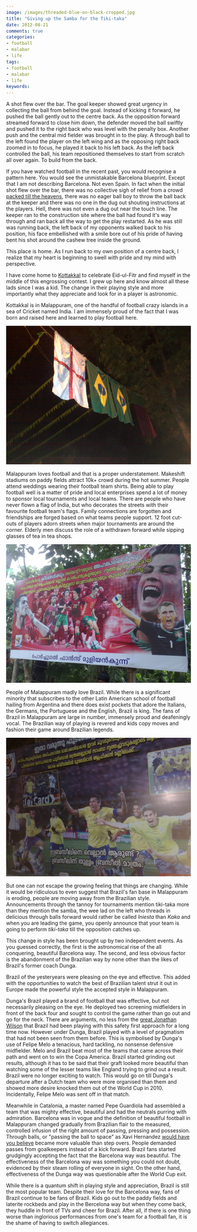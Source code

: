 ```yaml
---
image: /images/threaded-blue-on-black-cropped.jpg
title: "Giving up the Samba for the Tiki-taka"
date: 2012-08-21
comments: true
categories:
- football
- malabar
- life
tags:
- football
- malabar
- life
keywords:
---
```

A shot flew over the bar. The goal keeper showed great urgency in
collecting the ball from behind the goal. Instead of kicking it forward, he pushed the ball
gently out to the centre back. As the opposition forward streamed
forward to close him down, the defender moved the ball swiftly and pushed it to
the right back who was level with the penalty box. Another push and the
central mid fielder was brought in to the play. A through ball to the
left found the player on the left wing and as the opposing
right back zoomed in to focus, he played it back to his left back. As
the left back controlled the ball, his
team repositioned themselves to start from scratch all over again. To build
from the back.

If you have watched football in the recent past, you would recognise a
pattern here. You would see the unmistakable Barcelona blueprint. Except
that I am not describing Barcelona. Not even Spain. In fact when the
initial shot flew over the bar, there was no collective sigh of relief
from a crowd [packed till the heavens]("http://mkbarcelona.files.wordpress.com/2011/03/200311-005.jpg"),
there was no eager ball boy to throw the ball back at the keeper and
there was no one in the dug out shouting instructions at the
players. Hell, there was not even a dug out near the touch line. The
keeper ran to the construction site where the ball had found it's way
through and ran back all the way to get the play restarted. As he was
still was running back, the left back of my opponents walked back to his
position, his face embellished with a smile bore out of his pride
of having bent his shot around the cashew tree inside the
ground.
<!--more-->

This place is home. As I run back to my own position of a centre back, I realize
that my heart is beginning to swell with pride and my mind with perspective.

I have come home to [Kottakkal](http://en.wikipedia.org/wiki/Kottakkal) to celebrate Eid-ul-Fitr and find myself in the
middle of this engrossing contest. I grew up here and know almost all
these lads since I was a kid. The change in their playing style and more
importantly what they appreciate and look for in a player is astronomic.

Kottakkal is in Malappuram, one of the handful of football crazy islands
in a sea of Cricket named India. I am immensely proud of the fact that I
was born and raised here and learned to play football here.

!["L to R - Flags of England, Brazil and Portugal"](/images/football_flags.jpg "L to R - Flags of England, Brazil and Portugal")

Malappuram loves football and that is a proper understatement. Makeshift
stadiums on paddy fields attract 10k+ crowd during the hot
summer. People attend weddings wearing their football team shirts. Being
able to play football well is a matter of pride and local enterprises
spend a lot of money to sponsor local tournaments and local teams. There
are people who have never flown a flag of India, but who decorates the
streets with their favourite football team's flags. Family connections
are forgotten and friendships are forged based on what teams people
support. 12 foot cut-outs of players adorn streets when major
tournaments are around the corner. Elderly men discuss the role of a
withdrawn forward while sipping glasses of tea in tea shops.

!["Poster of the Portugal team"](/images/poster_portugal.jpg "Poster of the Portugal team")

People of Malappuram madly love Brazil. While there is a significant
minority that subscribes to the other Latin American school of football
hailing from Argentina
and there does exist pockets that adore the Italians, the Germans, the
Portuguese and the English, Brazil is king. The fans of Brazil in
Malappuram are large in number, immensely proud and deafeningly
vocal. The Brazilian way of playing is revered and kids copy moves and
fashion their game around Brazilian legends.

!["Poster of the Brazil team"](/images/poster_brazil.jpg "Poster of the Brazil team")

But one can not escape the growing feeling that things are
changing. While it would be ridiculous to even suggest that Brazil's fan
base in Malappuram is eroding, people are moving away from the
Brazilian style. Announcements through the tannoy for tournaments
mention tiki-taka more than they mention the samba, the wee lad on the
left who threads in delicious through balls forward would rather be
called *Iniesta* than *Kaka* and when you are leading the game, you
openly announce that your team is going to perform *tiki-taka* till the
opposition catches up.

This change in style has been brought up by two independent events. As
you guessed correctly, the first is the astronomical rise of the
all conquering, beautiful Barcelona way. The second, and less obvious
factor is the abandonment of the Brazilian way by none other than the
likes of Brazil's former coach Dunga.

Brazil of the yesteryears were pleasing on the eye and effective. This added
with the opportunities to watch the best of Brazilian talent strut it
out in Europe made the powerful style the accepted style in Malappuram.

Dunga's Brazil played a brand of football that was effective, but not
necessarily pleasing on the eye. He deployed two screening midfielders
in front of the back four and sought to control the game rather than go
out and go for the neck. There are arguments, no less from the
[great Jonathan Wilson](http://www.guardian.co.uk/football/blog/2012/aug/14/olympics-exposed-flaw-brazilian-football)
that Brazil had been playing with this safety first approach for a long
time now. However under Dunga, Brazil played with a level of pragmatism
that had not been seen from them before. This is symbolised by Dunga's
use of Felipe Melo a tenacious, hard tackling, no nonsense defensive
midfielder. Melo and Brazil beat most of the teams that came across
their path and went on to win the Copa America. Brazil started grinding
out results, although it has to be said that their graft looked more
beautiful than watching some of the lesser teams like England trying to
grind out a result. Brazil were no longer exciting to watch. This would
go on till Dunga's departure after a Dutch team who were more organised
than them and showed more desire knocked them out of the World Cup in
2010. Incidentally, Felipe Melo was sent off in that match.

Meanwhile in Catalonia, a master named Pepe Guardiola had assembled a
team that was mighty effective, beautiful and had the neutrals purring
with admiration. Barcelona was in vogue and the definition of beautiful
football in Malappuram changed gradually from Brazilian flair to the
measured, controlled infusion of the right amount of passing, pressing
and possession. Through balls, or "passing the ball to space" as Xavi
Hernandez [would have you believe](http://www.guardian.co.uk/football/2011/feb/11/xavi-barcelona-spain-interview) became more valuable than step
overs. People demanded passes from goalkeepers instead of a kick
forward. Brazil fans started grudgingly accepting the fact that the
Barcelona way was beautiful. The effectiveness of the Barcelona way was
something you could not doubt, evidenced by their steam rolling of
everyone in sight. On the other hand, effectiveness of the Dunga way was
questionable after the World Cup exit.

While there is a quantum shift in playing style and appreciation, Brazil
is still the most popular team. Despite their love for the Barcelona
way, fans of Brazil continue to be fans of Brazil. Kids go out to the
paddy fields and laterite rockbeds and play in the Bercelona way but when they
 come back, they huddle in front of TVs and cheer for Brazil. After all, if there is one
thing worse than inglorious performances from one's team for a football
fan, it is the shame of having to switch allegiances.
